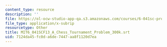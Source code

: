 ```yaml
---
content_type: resource
description: ''
file: https://ol-ocw-studio-app-qa.s3.amazonaws.com/courses/6-041sc-probabilistic-systems-analysis-and-applied-probability-fall-2013/7124da45fc0da6de7447aa8f1120d7ea_MIT6_041SCF13_A_Chess_Tournament_Problem_300k.srt
file_type: application/x-subrip
resourcetype: Other
title: MIT6_041SCF13_A_Chess_Tournament_Problem_300k.srt
uid: 7124da45-fc0d-a6de-7447-aa8f1120d7ea
---
```


